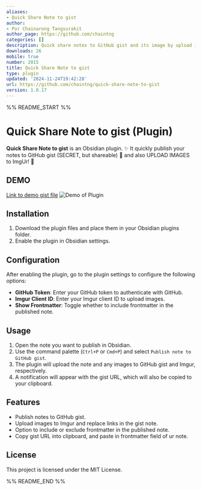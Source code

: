 ```yaml
---
aliases:
- Quick Share Note to gist
author:
- Por Chainarong Tangsurakit
author_page: https://github.com/chaintng
categories: []
description: Quick share notes to GitHub gist and its image by upload images to Imgur.
downloads: 26
mobile: true
number: 2015
title: Quick Share Note to gist
type: plugin
updated: '2024-11-24T19:42:28'
url: https://github.com/chaintng/quick-share-note-to-gist
version: 1.0.17
---
```


%% README_START %%

# Quick Share Note to gist (Plugin)

**Quick Share Note to gist** is an Obsidian plugin. ✨ It quickly publish your notes to GitHub gist (SECRET, but shareable) 🚀 and also UPLOAD IMAGES to ImgUr! 🌈

## DEMO
[Link to demo gist file](https://gist.github.com/chaintng/e20f278cbf03d855bd51c5840caf728f)
![Demo of Plugin](https://raw.githubusercontent.com/chaintng/quick-share-note-to-gist/HEAD/docs/DEMO.gif)

## Installation

1. Download the plugin files and place them in your Obsidian plugins folder.
2. Enable the plugin in Obsidian settings.

## Configuration

After enabling the plugin, go to the plugin settings to configure the following options:

- **GitHub Token**: Enter your GitHub token to authenticate with GitHub.
- **Imgur Client ID**: Enter your Imgur client ID to upload images.
- **Show Frontmatter**: Toggle whether to include frontmatter in the published note.

## Usage

1. Open the note you want to publish in Obsidian.
2. Use the command palette (`Ctrl+P` or `Cmd+P`) and select `Publish note to GitHub gist`.
3. The plugin will upload the note and any images to GitHub gist and Imgur, respectively.
4. A notification will appear with the gist URL, which will also be copied to your clipboard.

## Features

- Publish notes to GitHub gist.
- Upload images to Imgur and replace links in the gist note.
- Option to include or exclude frontmatter in the published note.
- Copy gist URL into clipboard, and paste in frontmatter field of ur note.

## License

This project is licensed under the MIT License.


%% README_END %%